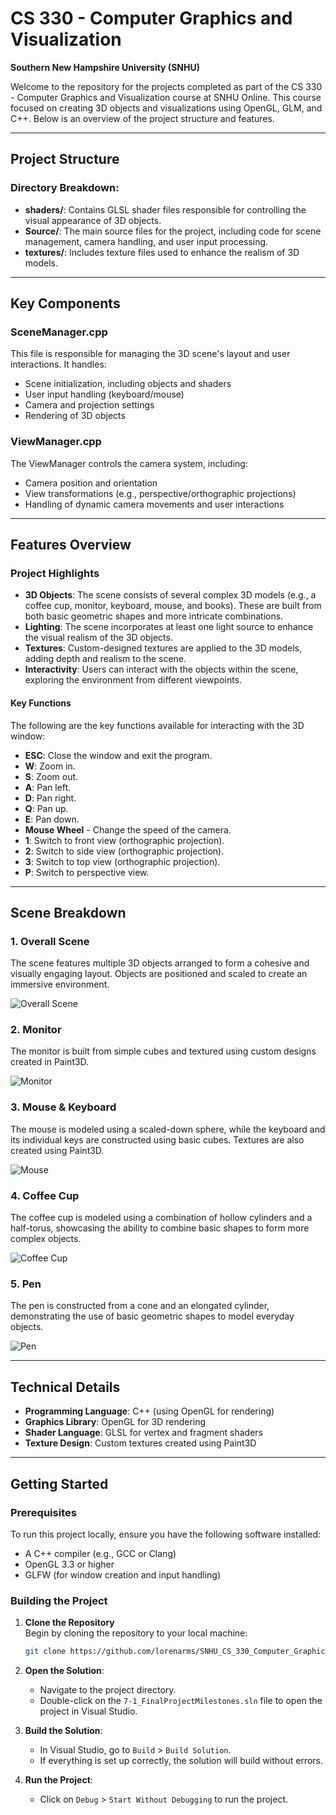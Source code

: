 # **CS 330 - Computer Graphics and Visualization**  
**Southern New Hampshire University (SNHU)**

Welcome to the repository for the projects completed as part of the CS 330 - Computer Graphics and Visualization course at SNHU Online. This course focused on creating 3D objects and visualizations using OpenGL, GLM, and C++. Below is an overview of the project structure and features.

---

## **Project Structure**

### **Directory Breakdown:**
- **shaders/**: Contains GLSL shader files responsible for controlling the visual appearance of 3D objects.
- **Source/**: The main source files for the project, including code for scene management, camera handling, and user input processing.
- **textures/**: Includes texture files used to enhance the realism of 3D models.

---

## **Key Components**

### **SceneManager.cpp**
This file is responsible for managing the 3D scene's layout and user interactions. It handles:
- Scene initialization, including objects and shaders
- User input handling (keyboard/mouse)
- Camera and projection settings
- Rendering of 3D objects

### **ViewManager.cpp**
The ViewManager controls the camera system, including:
- Camera position and orientation
- View transformations (e.g., perspective/orthographic projections)
- Handling of dynamic camera movements and user interactions

---

## **Features Overview**

### **Project Highlights**
- **3D Objects**: The scene consists of several complex 3D models (e.g., a coffee cup, monitor, keyboard, mouse, and books). These are built from both basic geometric shapes and more intricate combinations.
- **Lighting**: The scene incorporates at least one light source to enhance the visual realism of the 3D objects.
- **Textures**: Custom-designed textures are applied to the 3D models, adding depth and realism to the scene.
- **Interactivity**: Users can interact with the objects within the scene, exploring the environment from different viewpoints.
#### **Key Functions**

The following are the key functions available for interacting with the 3D window:

- **ESC**: Close the window and exit the program.
- **W**: Zoom in.
- **S**: Zoom out.
- **A**: Pan left.
- **D**: Pan right.
- **Q**: Pan up.
- **E**: Pan down.
- **Mouse Wheel** - Change the speed of the camera.
- **1**: Switch to front view (orthographic projection).
- **2**: Switch to side view (orthographic projection).
- **3**: Switch to top view (orthographic projection).
- **P**: Switch to perspective view.

---

## **Scene Breakdown**

### **1. Overall Scene**
The scene features multiple 3D objects arranged to form a cohesive and visually engaging layout. Objects are positioned and scaled to create an immersive environment.

![Overall Scene](https://github.com/Sel022/SNHU_CS_330_Projects/blob/main/Projects/outputs/OverallScene.jpg)

### **2. Monitor**
The monitor is built from simple cubes and textured using custom designs created in Paint3D.

![Monitor](https://github.com/Sel022/SNHU_CS_330_Projects/blob/main/Projects/outputs/Monitor.jpg)

### **3. Mouse & Keyboard**
The mouse is modeled using a scaled-down sphere, while the keyboard and its individual keys are constructed using basic cubes. Textures are also created using Paint3D.

![Mouse](https://github.com/Sel022/SNHU_CS_330_Projects/blob/main/Projects/outputs/Keyboard%26Mouse.jpg)

### **4. Coffee Cup**
The coffee cup is modeled using a combination of hollow cylinders and a half-torus, showcasing the ability to combine basic shapes to form more complex objects.

![Coffee Cup](https://github.com/Sel022/SNHU_CS_330_Projects/blob/main/Projects/outputs/CoffeMug.jpg)

### **5. Pen**
The pen is constructed from a cone and an elongated cylinder, demonstrating the use of basic geometric shapes to model everyday objects.

![Pen](https://github.com/Sel022/SNHU_CS_330_Projects/blob/main/Projects/outputs/Pen.jpg)

---

## **Technical Details**

- **Programming Language**: C++ (using OpenGL for rendering)
- **Graphics Library**: OpenGL for 3D rendering
- **Shader Language**: GLSL for vertex and fragment shaders
- **Texture Design**: Custom textures created using Paint3D

---

## **Getting Started**

### **Prerequisites**

To run this project locally, ensure you have the following software installed:

- A C++ compiler (e.g., GCC or Clang)
- OpenGL 3.3 or higher
- GLFW (for window creation and input handling)

### **Building the Project**

1. **Clone the Repository**  
   Begin by cloning the repository to your local machine:
   ```bash
   git clone https://github.com/lorenarms/SNHU_CS_330_Computer_Graphics_and_Visualization.git

2. **Open the Solution**:
   - Navigate to the project directory.
   - Double-click on the `7-1_FinalProjectMilestones.sln` file to open the project in Visual Studio.

3. **Build the Solution**:
   - In Visual Studio, go to `Build` > `Build Solution`.
   - If everything is set up correctly, the solution will build without errors.

4. **Run the Project**:
   - Click on `Debug` > `Start Without Debugging` to run the project.